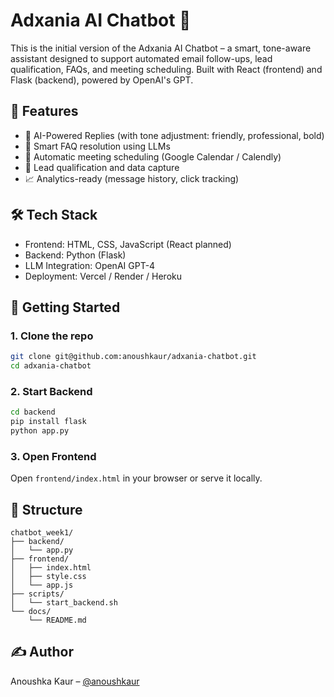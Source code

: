 # Adxania AI Chatbot 🤖

This is the initial version of the Adxania AI Chatbot – a smart, tone-aware assistant designed to support automated email follow-ups, lead qualification, FAQs, and meeting scheduling. Built with React (frontend) and Flask (backend), powered by OpenAI's GPT.

## 🔧 Features

- 🤖 AI-Powered Replies (with tone adjustment: friendly, professional, bold)
- 🧠 Smart FAQ resolution using LLMs
- 📅 Automatic meeting scheduling (Google Calendar / Calendly)
- 🎯 Lead qualification and data capture
- 📈 Analytics-ready (message history, click tracking)

## 🛠 Tech Stack

- Frontend: HTML, CSS, JavaScript (React planned)
- Backend: Python (Flask)
- LLM Integration: OpenAI GPT-4
- Deployment: Vercel / Render / Heroku

## 🚀 Getting Started

### 1. Clone the repo

```bash
git clone git@github.com:anoushkaur/adxania-chatbot.git
cd adxania-chatbot
```

### 2. Start Backend

```bash
cd backend
pip install flask
python app.py
```

### 3. Open Frontend

Open `frontend/index.html` in your browser or serve it locally.

## 📂 Structure

```
chatbot_week1/
├── backend/
│   └── app.py
├── frontend/
│   ├── index.html
│   ├── style.css
│   └── app.js
├── scripts/
│   └── start_backend.sh
└── docs/
    └── README.md
```

## ✍️ Author

Anoushka Kaur – [@anoushkaur](https://github.com/anoushkaur)
